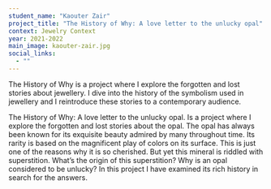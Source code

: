 ```yaml
---
student_name: "Kaouter Zair"
project_title: "The History of Why: A love letter to the unlucky opal"
context: Jewelry Context
year: 2021-2022
main_image: kaouter-zair.jpg
social_links:
  - ""
---
```

The History of Why is a project where I explore the forgotten and lost stories about jewellery.    I dive into the history of the symbolism used in jewellery and I reintroduce these stories to a contemporary audience.

The History of Why: A love letter to the unlucky opal. Is a project where I explore the forgotten and lost stories about the opal. The opal has always been known for its exquisite beauty admired by many throughout time. Its rarity is based on the magnificent play of colors on its surface. This is just one of the reasons why it is so cherished. But yet this mineral is riddled with superstition. What’s the origin of this superstition? Why is an opal considered to be unlucky? In this project I have examined its rich history in search for the answers.